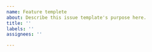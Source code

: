```yaml
---
name: Feature templete
about: Describe this issue template's purpose here.
title: ''
labels: ''
assignees: ''

---
```



